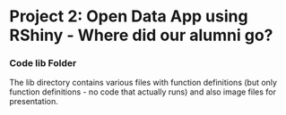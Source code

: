 # Project 2: Open Data App using RShiny - Where did our alumni go?
### Code lib Folder

The lib directory contains various files with function definitions (but only function definitions - no code that actually runs) and also image files for presentation.

